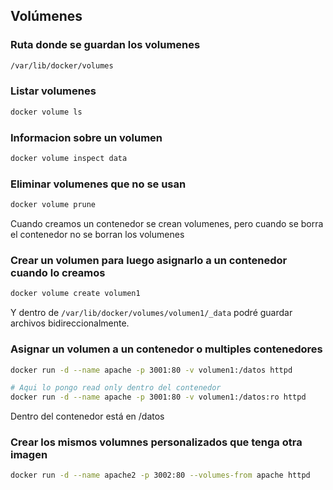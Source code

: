 ## Volúmenes

### Ruta donde se guardan los volumenes
```bash
/var/lib/docker/volumes
```


### Listar volumenes 
```bash
docker volume ls
```


### Informacion sobre un volumen
```bash
docker volume inspect data
```


### Eliminar volumenes que no se usan
```bash
docker volume prune
```
Cuando creamos un contenedor se crean volumenes, pero cuando se borra el contenedor no se borran los volumenes


### Crear un volumen para luego asignarlo a un contenedor cuando lo creamos
```bash
docker volume create volumen1
```
Y dentro de `/var/lib/docker/volumes/volumen1/_data` podré guardar archivos bidireccionalmente.


### Asignar un volumen a un contenedor o multiples contenedores
```bash
docker run -d --name apache -p 3001:80 -v volumen1:/datos httpd

# Aqui lo pongo read only dentro del contenedor
docker run -d --name apache -p 3001:80 -v volumen1:/datos:ro httpd
```
Dentro del contenedor está en /datos


### Crear los mismos volumnes personalizados que tenga otra imagen
```bash
docker run -d --name apache2 -p 3002:80 --volumes-from apache httpd
```